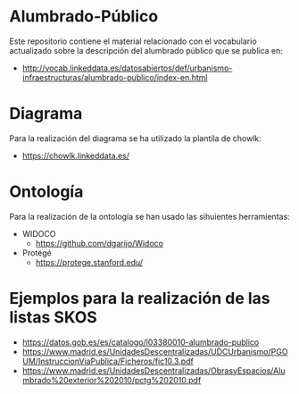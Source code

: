 # Alumbrado-Público

Este repositorio contiene el material relacionado con el vocabulario actualizado sobre la descripción del alumbrado público que se publica en:
- http://vocab.linkeddata.es/datosabiertos/def/urbanismo-infraestructuras/alumbrado-publico/index-en.html

# Diagrama
Para la realización del diagrama se ha utilizado la plantila de chowlk:  
- https://chowlk.linkeddata.es/

# Ontología
Para la realización de la ontología se han usado las sihuientes herramientas:
- WIDOCO 
     - https://github.com/dgarijo/Widoco
- Protégé
     - https://protege.stanford.edu/

# Ejemplos para la realización de las listas SKOS

- https://datos.gob.es/es/catalogo/l03380010-alumbrado-publico
- https://www.madrid.es/UnidadesDescentralizadas/UDCUrbanismo/PGOUM/InstruccionViaPublica/Ficheros/fic10.3.pdf
- https://www.madrid.es/UnidadesDescentralizadas/ObrasyEspacios/Alumbrado%20exterior%202010/pctg%202010.pdf
